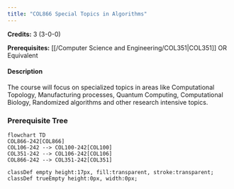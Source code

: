 ```yaml
---
title: "COL866 Special Topics in Algorithms"
---
```

**Credits:** 3 (3-0-0)

**Prerequisites:** [[/Computer Science and Engineering/COL351|COL351]] OR Equivalent

#### Description
The course will focus on specialized topics in areas like Computational Topology, Manufacturing processes, Quantum Computing, Computational Biology, Randomized algorithms and other research intensive topics.

### Prerequisite Tree

```mermaid
flowchart TD
COL866-242[COL866]
COL106-242 --> COL100-242[COL100]
COL351-242 --> COL106-242[COL106]
COL866-242 --> COL351-242[COL351]

classDef empty height:17px, fill:transparent, stroke:transparent;
classDef trueEmpty height:0px, width:0px;
```